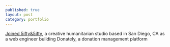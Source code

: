 ```yaml
---
published: true
layout: post
category: portfolio
---
```


[Joined 5ifty&5ifty](/portfolio/fifty), a creative humanitarian studio based in San Diego, CA as a web engineer building Donately, a donation management platform

<!--more-->